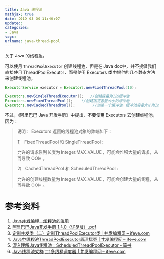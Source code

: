 ```yaml
---
title: Java 线程池
mathjax: true
date: 2019-03-30 11:40:07
updated:
categories:
- Java
tags:
urlname: java-thread-pool
---
```


关于 Java 的线程池。

<!-- more -->

可以使用 `ThreadPoolExecutor` 创建线程池，但是在 Java doc中，并不提倡我们直接使用 ThreadPoolExecutor，而是使用 Executors 类中提供的几个静态方法来创建线程池。

```java
ExecutorService executor = Executors.newFixedThreadPool(10);

Executors.newSingleThreadExecutor();   //创建容量为1的缓冲池
Executors.newFixedThreadPool();    //创建固定容量大小的缓冲池
Executors.newCachedThreadPool();        //创建一个缓冲池，缓冲池容量大小为Integer.MAX_VALUE
```

不过，《阿里巴巴 Java 开发手册》中提出，不要使用 Executors 去创建线程池，因为：

> 说明： Executors 返回的线程池对象的弊端如下：
>
> 1） FixedThreadPool 和 SingleThreadPool :
>
> 允许的请求队列长度为 Integer.MAX_VALUE ，可能会堆积大量的请求，从而导致 OOM 。
>
> 2） CachedThreadPool 和 ScheduledThreadPool :
>
> 允许的创建线程数量为 Integer.MAX_VALUE ，可能会创建大量的线程，从而导致 OOM 。













# 参考资料

1. [Java并发编程：线程池的使用](https://www.cnblogs.com/dolphin0520/p/3932921.html)
2. [阿里巴巴Java开发手册 1.4.0（详尽版）.pdf](https://github.com/alibaba/p3c/blob/master/%E9%98%BF%E9%87%8C%E5%B7%B4%E5%B7%B4Java%E5%BC%80%E5%8F%91%E6%89%8B%E5%86%8C%EF%BC%88%E8%AF%A6%E5%B0%BD%E7%89%88%EF%BC%89.pdf)
3. [定制并发类（二）定制ThreadPoolExecutor类 | 并发编程网 – ifeve.com](https://ifeve.com/customizing-concurrency-classes-2/#more-7050)
4. [Java中线程池ThreadPoolExecutor原理探究 | 并发编程网 – ifeve.com](https://ifeve.com/java中线程池threadpoolexecutor原理探究/)
5. [深入理解Java线程池：ScheduledThreadPoolExecutor - 简书](https://www.jianshu.com/p/925dba9f5969)
6. [Java线程池架构(二)多线程调度器 | 并发编程网 – ifeve.com](http://ifeve.com/java-scheduledthreadpoolexecutor/)